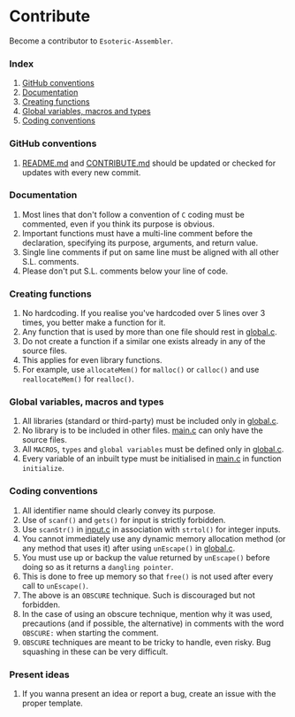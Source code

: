 # Contribute
Become a contributor to `Esoteric-Assembler`.

### Index
1. [GitHub conventions](#github-conventions)
2. [Documentation](#documentation)
3. [Creating functions](#creating-functions)
4. [Global variables, macros and types](#global-variables-macros-and-types)
5. [Coding conventions](#coding-conventions)

### GitHub conventions
1. [README.md](https://github.com/AvirukBasak/Esoteric-Assembler/blob/main/README.md) and [CONTRIBUTE.md](https://github.com/AvirukBasak/Esoteric-Assembler/blob/main/docs/CONTRIBUTE.md) should be updated or checked for updates with every new commit.

### Documentation
1. Most lines that don't follow a convention of `C` coding must be commented, even if you think its purpose is obvious.
2. Important functions must have a multi-line comment before the declaration, specifying its purpose, arguments, and return value.
3. Single line comments if put on same line must be aligned with all other S.L. comments.
4. Please don't put S.L. comments below your line of code.

### Creating functions
1. No hardcoding. If you realise you've hardcoded over 5 lines over 3 times, you better make a function for it.
2. Any function that is used by more than one file should rest in [global.c](https://github.com/AvirukBasak/Esoteric-Assembler/blob/main/src/global.c).
3. Do not create a function if a similar one exists already in any of the source files.
4. This applies for even library functions.
5. For example, use `allocateMem()` for `malloc()` or `calloc()` and use `reallocateMem()` for `realloc()`.

### Global variables, macros and types
1. All libraries (standard or third-party) must be included only in [global.c](https://github.com/AvirukBasak/Esoteric-Assembler/blob/main/src/global.c).
2. No library is to be included in other files. [main.c](https://github.com/AvirukBasak/Esoteric-Assembler/blob/main/src/main.c) can only have the source files.
3. All `MACROS`, `types` and `global variables` must be defined only in [global.c](https://github.com/AvirukBasak/Esoteric-Assembler/blob/main/src/global.c).
4. Every variable of an inbuilt type must be initialised in [main.c](https://github.com/AvirukBasak/Esoteric-Assembler/blob/main/src/main.c) in function `initialize`.

### Coding conventions
1. All identifier name should clearly convey its purpose.
2. Use of `scanf()` and `gets()` for input is strictly forbidden.
3. Use `scanStr()` in [input.c](https://github.com/AvirukBasak/Esoteric-Assembler/blob/main/src/input.c) in association with `strtol()` for integer inputs.
4. You cannot immediately use any dynamic memory allocation method (or any method that uses it) after using `unEscape()` in [global.c](https://github.com/AvirukBasak/Esoteric-Assembler/blob/main/src/global.c).
5. You must use up or backup the value returned by `unEscape()` before doing so as it returns a `dangling pointer`.
6. This is done to free up memory so that `free()` is not used after every call to `unEscape()`.
7. The above is an `OBSCURE` technique. Such is discouraged but not forbidden.
8. In the case of using an obscure technique, mention why it was used, precautions (and if possible, the alternative) in comments with the word `OBSCURE:` when starting the comment.
9. `OBSCURE` techniques are meant to be tricky to handle, even risky. Bug squashing in these can be very difficult.

### Present ideas
1. If you wanna present an idea or report a bug, create an issue with the proper template.

